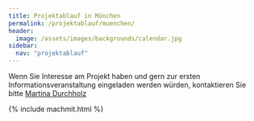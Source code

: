 ```yaml
---
title: Projektablauf in München
permalink: /projektablauf/muenchen/
header:
  image: /assets/images/backgrounds/calendar.jpg
sidebar:
  nav: "projektablauf"
---
```

Wenn Sie Interesse am Projekt haben und gern zur ersten Informationsveranstaltung eingeladen werden würden, kontaktieren Sie bitte [Martina Durchholz](http://www.kompass-forschung.de/team/#Martina+Durchholz)

{% include machmit.html %}
